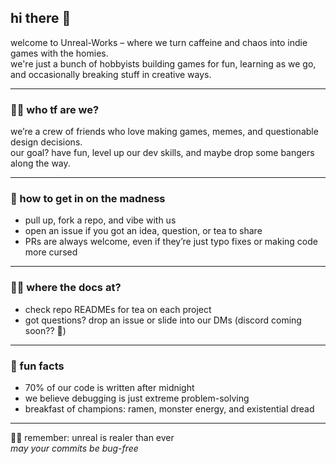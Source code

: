 ## hi there 👋

welcome to Unreal-Works – where we turn caffeine and chaos into indie games with the homies.  
we're just a bunch of hobbyists building games for fun, learning as we go, and occasionally breaking stuff in creative ways.

---

### 🙋‍♀️ who tf are we?
we’re a crew of friends who love making games, memes, and questionable design decisions.  
our goal? have fun, level up our dev skills, and maybe drop some bangers along the way.

---

### 🌈 how to get in on the madness
- pull up, fork a repo, and vibe with us
- open an issue if you got an idea, question, or tea to share
- PRs are always welcome, even if they’re just typo fixes or making code more cursed

---

### 👩‍💻 where the docs at?
- check repo READMEs for tea on each project
- got questions? drop an issue or slide into our DMs (discord coming soon?? 👀)

---

### 🍿 fun facts
- 70% of our code is written after midnight
- we believe debugging is just extreme problem-solving
- breakfast of champions: ramen, monster energy, and existential dread

---

🧙‍♂️ remember: unreal is realer than ever  
*may your commits be bug-free*
